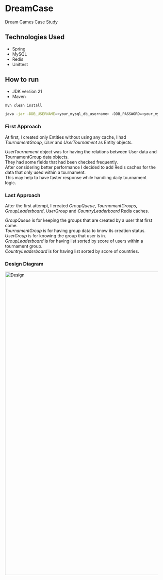 # DreamCase
Dream Games Case Study

## Technologies Used
* Spring
* MySQL
* Redis
* Unittest

## How to run

-  JDK version 21
-  Maven

```bash
mvn clean install
```

```bash
java -jar -DDB_USERNAME=<your_mysql_db_username> -DDB_PASSWORD=<your_my_sql_db_password> target/dream-backend-0.0.1-SNAPSHOT.jar
```

### First Approach

At first, I created only Entities without using any cache, I had *TournamentGroup*, *User* and *UserTournament* as Entity objects.  

*UserTournament* object was for having the relations between User data and TournamentGroup data objects.  
They had some fields that had been checked frequently.  
After considering better performance I decided to add Redis caches for the data that only used within a tournament.  
This may help to have faster response while handling daily tournament logic.

### Last Approach

After the first attempt, I created *GroupQueue*, *TournamentGroups*, *GroupLeaderboard*, *UserGroup* and *CountryLeaderboard* Redis caches.

*GroupQueue* is for keeping the groups that are created by a user that first come.  
*TournamentGroup* is for having group data to know its creation status.  
*UserGroup* is for knowing the group that user is in.  
*GroupLeaderboard* is for having list sorted by score of users within a tournament group.  
*CountryLeaderboard* is for having list sorted by score of countries.  

### Design Diagram

<img src="https://github.com/omersuve/DreamCase/assets/45875987/f0005e11-350f-4f19-9917-d57581296965" alt="Design" width="1000"/>
